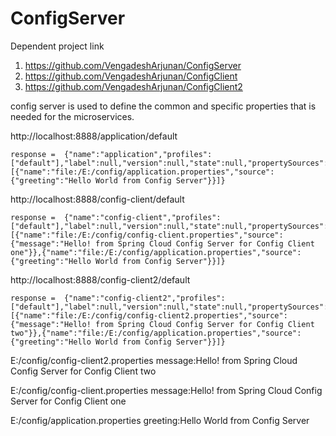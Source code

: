 # ConfigServer

Dependent project link

1. https://github.com/VengadeshArjunan/ConfigServer
2. https://github.com/VengadeshArjunan/ConfigClient
3. https://github.com/VengadeshArjunan/ConfigClient2

 config server is used to define the common and specific properties that is needed for the microservices.

http://localhost:8888/application/default
	
	response =  {"name":"application","profiles":["default"],"label":null,"version":null,"state":null,"propertySources":[{"name":"file:/E:/config/application.properties","source":{"greeting":"Hello World from Config Server"}}]}
	
http://localhost:8888/config-client/default
	
	response =  {"name":"config-client","profiles":["default"],"label":null,"version":null,"state":null,"propertySources":[{"name":"file:/E:/config/config-client.properties","source":{"message":"Hello! from Spring Cloud Config Server for Config Client one"}},{"name":"file:/E:/config/application.properties","source":{"greeting":"Hello World from Config Server"}}]}
	
http://localhost:8888/config-client2/default
	
	response =  {"name":"config-client2","profiles":["default"],"label":null,"version":null,"state":null,"propertySources":[{"name":"file:/E:/config/config-client2.properties","source":{"message":"Hello! from Spring Cloud Config Server for Config Client two"}},{"name":"file:/E:/config/application.properties","source":{"greeting":"Hello World from Config Server"}}]}
	
	
E:/config/config-client2.properties
	message:Hello! from Spring Cloud Config Server for Config Client two
	
E:/config/config-client.properties
	message:Hello! from Spring Cloud Config Server for Config Client one
	
E:/config/application.properties
	greeting:Hello World from Config Server
	
